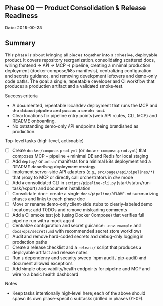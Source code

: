 ## Phase 00 — Product Consolidation & Release Readiness

Date: 2025-09-28

Summary
-------
This phase is about bringing all pieces together into a cohesive, deployable product. It covers repository reorganization, consolidating scattered docs, wiring frontend → API → MCP → pipeline, creating a minimal production deployment (docker-compose/k8s manifests), centralizing configuration and secrets guidance, and removing development leftovers and demo-only code paths. The goal: a single, repeatable developer and CI workflow that produces a production artifact and a validated smoke-test.

Success criteria
- A documented, repeatable local/dev deployment that runs the MCP and the dataset pipeline and passes a smoke-test.
- Clear locations for pipeline entry points (web API routes, CLI, MCP) and README onboarding.
- No outstanding demo-only API endpoints being brandished as production.

Top-level tasks (high-level, actionable)
- [ ] Create `docker/compose.prod.yml` (or `docker-compose.prod.yml`) that composes MCP + pipeline + minimal DB and Redis for local staging
- [ ] Add `deploy/` or `infra/` manifests for a minimal k8s deployment and a README describing deployment strategy
- [ ] Implement server-side API adapters (e.g., `src/pages/api/pipelines/*`) that proxy to MCP or directly call orchestrators in dev mode
- [ ] Add a consolidated CLI in `scripts/pipeline-cli.py` (start/status/run-task/export) and document installation
- [ ] Consolidate docs: create a single `docs/pipeline/README.md` summarizing phases and links to each phase doc
- [ ] Move or rename demo-only client-side stubs to clearly-labeled demo locations; add TODOs and remove misleading comments
- [ ] Add a CI smoke test job (using Docker Compose) that verifies full pipeline run with a mock agent
- [ ] Centralize configuration and secret guidance: `.env.example` and `docs/ops/secrets.md` with recommended secret store workflows
- [ ] Audit and remove hard-coded secrets and debug-only logging in production paths
- [ ] Create a release checklist and a `release/` script that produces a deployable artifact and release notes
- [ ] Run a dependency and security sweep (npm audit / pip-audit) and document allowed exceptions
- [ ] Add simple observability/health endpoints for pipeline and MCP and wire to a basic health dashboard

Notes
- Keep tasks intentionally high-level here; each of the above should spawn its own phase-specific subtasks (drilled in phases 01-09).
